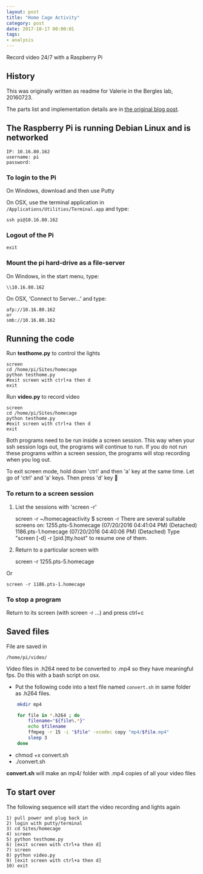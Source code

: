 ```yaml
---
layout: post
title: "Home Cage Activity"
category: post
date: 2017-10-17 00:00:01
tags:
- analysis
---
```


Record video 24/7 with a Raspberry Pi

## History

This was originally written as readme for Valerie in the Bergles lab, 20160723.

The parts list and implementation details are in [the original blog post][1].

## The Raspberry Pi is running Debian Linux and is networked

	IP: 10.16.80.162
	username: pi
	password: 


### To login to the Pi

On Windows, download and then use Putty


On OSX, use the terminal application in `/Applications/Utilities/Terminal.app` and type:

    ssh pi@10.16.80.162


### Logout of the Pi
    exit

### Mount the pi hard-drive as a file-server

On Windows, in the start menu, type:

    \\10.16.80.162

On OSX, ‘Connect to Server...’ and type:

    afp://10.16.80.162
    or
    smb://10.16.80.162


## Running the code

Run **testhome.py** to control the lights

    screen
    cd /home/pi/Sites/homecage
    python testhome.py
    #exit screen with ctrl+a then d
    exit 

Run **video.py** to record video

    screen
    cd /home/pi/Sites/homecage
    python testhome.py
    #exit screen with ctrl+a then d
    exit 

Both programs need to be run inside a screen session. This way when your ssh session logs out, the programs will continue to run. If you do not run these programs within a screen session, the programs will stop recording when you log out.

To exit screen mode, hold down 'ctrl' and then 'a' key at the same time. Let go of 'ctrl' and 'a' keys. Then press 'd' key

### To return to a screen session

1) List the sessions with 'screen -r'

    screen -r
    ~/homecageactivity $ screen -r
    There are several suitable screens on:
	  1255.pts-5.homecage	(07/20/2016 04:41:04 PM)	(Detached)
	  1186.pts-1.homecage	(07/20/2016 04:40:06 PM)	(Detached)
    Type "screen [-d] -r [pid.]tty.host" to resume one of them.

2) Return to a particular screen with

    screen -r 1255.pts-5.homecage

Or

    screen -r 1186.pts-1.homecage
    

### To stop a program

Return to its screen (with screen -r ...) and press ctrl+c


## Saved files

File are saved in

    /home/pi/video/

Video files in .h264 need to be converted to .mp4 so they have meaningful fps. Do this with a bash script on osx.

 - Put the following code into a text file named `convert.sh` in same folder as .h264 files.

```bash
	mkdir mp4

	for file in *.h264 ; do
		filename="${file%.*}"
		echo $filename
		ffmpeg -r 15 -i "$file" -vcodec copy "mp4/$file.mp4"
		sleep 3
	done
```
	
 - chmod +x convert.sh
 - ./convert.sh
 
 **convert.sh** will make an mp4/ folder with .mp4 copies of all your video files

## To start over

The following sequence will start the video recording and lights again

    1) pull power and plug back in
    2) login with putty/terminal
    3) cd Sites/homecage
    4) screen
    5) python testhome.py
    6) [exit screen with ctrl+a then d]
    7) screen
    8) python video.py
    9) [exit screen with ctrl+a then d]
    10) exit
    
[1]: /post/2014/02/14/Monitoring-mice-in-their-home-cage/
